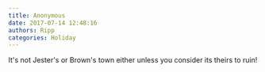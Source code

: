 ```yaml
---
title: Anonymous
date: 2017-07-14 12:48:16
authors: Ripp
categories: Holiday
---
```


 It's not Jester's or Brown's town either unless you consider its theirs to ruin!